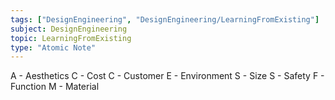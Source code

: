 ```yaml
---
tags: ["DesignEngineering", "DesignEngineering/LearningFromExisting"]
subject: DesignEngineering
topic: LearningFromExisting
type: "Atomic Note"
---
```


A - Aesthetics
C - Cost
C - Customer
E - Environment
S - Size
S - Safety
F - Function
M - Material